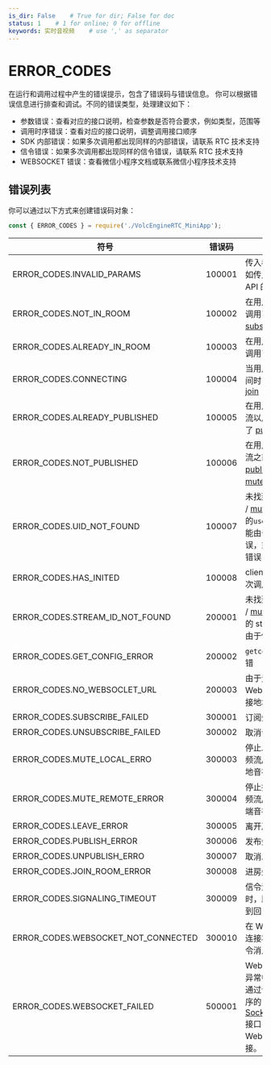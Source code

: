 ```yaml
---
is_dir: False    # True for dir; False for doc
status: 1    # 1 for online; 0 for offline
keywords: 实时音视频    # use ',' as separator
---
```


# ERROR_CODES

在运行和调用过程中产生的错误提示，包含了错误码与错误信息。
你可以根据错误信息进行排查和调试。不同的错误类型，处理建议如下：

* 参数错误：查看对应的接口说明，检查参数是否符合要求，例如类型，范围等
* 调用时序错误：查看对应的接口说明，调整调用接口顺序
* SDK 内部错误：如果多次调用都出现同样的内部错误，请联系 RTC 技术支持
* 信令错误：如果多次调用都出现同样的信令错误，请联系 RTC 技术支持
* WEBSOCKET 错误：查看微信小程序文档或联系微信小程序技术支持


## 错误列表
你可以通过以下方式来创建错误码对象：
```typescript
const { ERROR_CODES } = require('./VolcEngineRTC_MiniApp');
```

| 符号 | 错误码 | 含义 | 
| ------------- | ------ | ----------------------- | 
| ERROR_CODES.INVALID_PARAMS| 100001 | 传入参数错误，例如传入参数不符合 API 的要求  | 
| ERROR_CODES.NOT_IN_ROOM | 100002 | 在用户进入房间前调用了 [publish](78567.md#publish) 、 [subscribe](78567.md#subscribe) 等方法  | 
| ERROR_CODES.ALREADY_IN_ROOM| 100003 | 在用户进入房间后调用了 [join](78567.md#join) 等方法 | 
| ERROR_CODES.CONNECTING | 100004 | 当用户正在进入房间时，再次调用了 [join](78567.md#join) |
| ERROR_CODES.ALREADY_PUBLISHED | 100005 | 在用户发布音视频流以后，再次调用了 [publish](78567.md#publish)  | 
| ERROR_CODES.NOT_PUBLISHED | 100006 | 在用户发布音视频流之前调用了 [publish](78567.md#unpublish)、[muteLocal](78567.md#mutelocal) 等方法          |
| ERROR_CODES.UID_NOT_FOUND | 100007 | 未找到[subscribe](78567.md#subscribe) / [muteLocal](78567.md#mutelocal)传入的`userId`参数，可能由于传入参数有误，或者内部状态错误 |
| ERROR_CODES.HAS_INITED | 100008 | client 初始化后再次调用了 [init](78567.md#init) |
| ERROR_CODES.STREAM_ID_NOT_FOUND | 200001 | 未找到[subscribe](78567.md#subscribe) / [muteLocal](78567.md#mutelocal)对应的 stream，可能由于传入参数有误| 
| ERROR_CODES.GET_CONFIG_ERROR| 200002 | `getconfig` 接口报错 | 
| ERROR_CODES.NO_WEBSOCLET_URL | 200003 | 由于无可用的 WebSocket 长连接地址，进房失败|
| ERROR_CODES.SUBSCRIBE_FAILED| 300001 | 订阅失败|
| ERROR_CODES.UNSUBSCRIBE_FAILED| 300002 | 取消订阅失败|
| ERROR_CODES.MUTE_LOCAL_ERRO| 300003 | 停止发送本地音视频流/启动发送本地音视频流失败 | 
| ERROR_CODES.MUTE_REMOTE_ERROR| 300004 | 停止接收远端音视频流/启动接收远端音视频流失败 | 
| ERROR_CODES.LEAVE_ERROR| 300005 | 离开房间失败  |
| ERROR_CODES.PUBLISH_ERROR| 300006 | 发布失败   |
| ERROR_CODES.UNPUBLISH_ERRO| 300007 | 取消发布失败|
| ERROR_CODES.JOIN_ROOM_ERROR| 300008 | 进房失败| 
| ERROR_CODES.SIGNALING_TIMEOUT| 300009 | 信令消息回复超时，即 3s 内未收到回复 |
| ERROR_CODES.WEBSOCKET_NOT_CONNECTED | 300010 | 在 WebSocket 未连接状态下发送信令消息 |
| ERROR_CODES.WEBSOCKET_FAILED| 500001 | WebSocket 连接异常中断。你可以通过调用微信小程序的 [SocketTask.close](https://developers.weixin.qq.com/miniprogram/dev/api/network/websocket/SocketTask.close.html) 接口关闭 WebSocket 连接。 |

